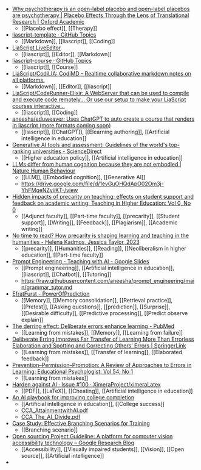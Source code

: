 - [Why psychotherapy is an open-label placebo and open-label placebos are psychotherapy | Placebo Effects Through the Lens of Translational Research | Oxford Academic](https://academic.oup.com/book/54240/chapter/422452976?login=false)
	- [[Placebo effect]], [[Therapy]]
- [liascript-template · GitHub Topics](https://github.com/topics/liascript-template)
	- [[Markdown]], [[liascript]], [[Coding]]
- [LiaScript LiveEditor](https://liascript.github.io/LiveEditor/examples.html)
	- [[liascript]], [[Editor]], [[Markdown]]
- [liascript-course · GitHub Topics](https://github.com/topics/liascript-course)
	- [[liascript]], [[Course]]
- [LiaScript/CodiLIA: CodiMD - Realtime collaborative markdown notes on all platforms.](https://github.com/liascript/codilia)
	- [[Markdown]], [[Editor]], [[liascript]]
- [LiaScript/CodeRunner-Elixir: A WebServer that can be used to compile and execute code remotely... Or use our setup to make your LiaScript courses interactive...](https://github.com/LiaScript/CodeRunner-Elixir)
	- [[liascript]], [[Coding]]
- [aneesha/eduweaver: Uses ChatGPT to auto create a course that renders in liascript (more formats coming soon)](https://github.com/aneesha/eduweaver)
	- [[liascript]], [[ChatGPT]], [[Elearning authoring]], [[Artificial intelligence in education]]
- [Generative AI tools and assessment: Guidelines of the world's top-ranking universities - ScienceDirect](https://www.sciencedirect.com/science/article/pii/S2666557323000290)
	- [[Higher education policy]], [[Artificial intelligence in education]]
- [LLMs differ from human cognition because they are not embodied | Nature Human Behaviour](https://www.nature.com/articles/s41562-023-01723-5)
	- [[LLM]], [[Embodied cognition]], [[Generative AI]]
	- https://drive.google.com/file/d/1evGuOHQdApO02Om3j-YhFMqeNZyiiKT-/view
- [Hidden impacts of precarity on teaching: effects on student support and feedback on academic writing: Teaching in Higher Education: Vol 0, No 0](https://www.tandfonline.com/doi/abs/10.1080/13562517.2023.2280258)
	- [[Adjunct faculty]], [[Part-time faculty]], [[precarity]], [[Student support]], [[Writing]], [[Feedback]], [[Plagiarism]], [[Academic writing]]
- [No time to read? How precarity is shaping learning and teaching in the humanities - Helena Kadmos, Jessica Taylor, 2023](https://journals.sagepub.com/doi/10.1177/14740222231190338)
	- [[precarity]], [[Humanities]], [[Reading]], [[Neoliberalism in higher education]], [[Part-time faculty]]
- [Prompt Engineering - Teaching with AI - Google Slides](https://docs.google.com/presentation/d/1fjn6TI3tmvjQgYij4RMAOzGoGX-3MQ0E/mobilepresent#slide=id.p1)
	- [[Prompt engineering]], [[Artificial intelligence in education]], [[liascript]], [[Chatbot]], [[Tutoring]]
	- https://raw.githubusercontent.com/aneesha/prompt_engineering/main/grammar_tutor.md
- [EfratFurst - PowerOfPrediction](https://sites.google.com/view/efratfurst/powerofprediction)
	- [[Memory]], [[Memory consolidation]], [[Retrieval practice]], [[Pretest]], [[Asking questions]], [[prediction]], [[Surprise]], [[Desirable difficulty]], [[Predictive processing]], [[Predict observe explain]]
- [The derring effect: Deliberate errors enhance learning - PubMed](https://pubmed.ncbi.nlm.nih.gov/34242048/)
	- [[Learning from mistakes]], [[Memory]], [[Learning from failure]]
- [Deliberate Erring Improves Far Transfer of Learning More Than Errorless Elaboration and Spotting and Correcting Others’ Errors | SpringerLink](https://link.springer.com/article/10.1007/s10648-023-09739-z)
	- [[Learning from mistakes]], [[Transfer of learning]], [[Elaborated feedback]]
- [Prevention–Permission–Promotion: A Review of Approaches to Errors in Learning: Educational Psychologist: Vol 54, No 1](https://www.tandfonline.com/doi/abs/10.1080/00461520.2018.1501693)
	- [[Learning from mistakes]]
- [Harden against AI · Issue #100 · XimeraProject/ximeraLatex](https://github.com/XimeraProject/ximeraLatex/issues/100)
	- [[PDF]], [[LaTeX]], [[Cheating]], [[Artificial intelligence in education]]
- [An AI playbook for improving college completion](https://www.insidehighered.com/news/quick-takes/2023/11/22/ai-playbook-improving-college-completion)
	- [[Artificial intelligence in education]], [[College success]]
	- [CCA_AttainmentwithAI.pdf](https://completecollege.org/wp-content/uploads/2023/11/CCA_AttainmentwithAI.pdf)
	- [CCA_The_AI_Divide.pdf](https://completecollege.org/wp-content/uploads/2023/11/CCA_The_AI_Divide.pdf)
- [Case Study: Effective Branching Scenarios for Training](https://blog.upsidelearning.com/2023/11/22/case-study-2-branching-scenarios/)
	- [[Branching scenario]]
- [Open sourcing Project Guideline: A platform for computer vision accessibility technology – Google Research Blog](https://blog.research.google/2023/11/open-sourcing-project-guideline.html?m=1)
	- [[Accessibility]], [[Visually impaired students]], [[Vision]], [[Open source]], [[Artificial intelligence]]
-